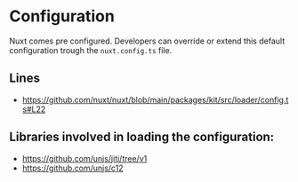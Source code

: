 # Configuration 

Nuxt comes pre configured. Developers can override or extend this default
configuration trough the `nuxt.config.ts` file.

## Lines

- https://github.com/nuxt/nuxt/blob/main/packages/kit/src/loader/config.ts#L22

## Libraries involved in loading the configuration: 

- https://github.com/unjs/jiti/tree/v1
- https://github.com/unjs/c12